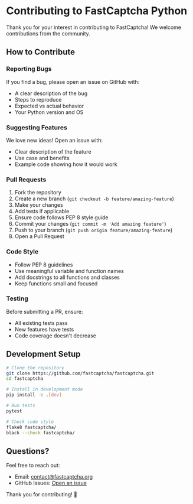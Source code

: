# Contributing to FastCaptcha Python

Thank you for your interest in contributing to FastCaptcha! We welcome contributions from the community.

## How to Contribute

### Reporting Bugs

If you find a bug, please open an issue on GitHub with:
- A clear description of the bug
- Steps to reproduce
- Expected vs actual behavior
- Your Python version and OS

### Suggesting Features

We love new ideas! Open an issue with:
- Clear description of the feature
- Use case and benefits
- Example code showing how it would work

### Pull Requests

1. Fork the repository
2. Create a new branch (`git checkout -b feature/amazing-feature`)
3. Make your changes
4. Add tests if applicable
5. Ensure code follows PEP 8 style guide
6. Commit your changes (`git commit -m 'Add amazing feature'`)
7. Push to your branch (`git push origin feature/amazing-feature`)
8. Open a Pull Request

### Code Style

- Follow PEP 8 guidelines
- Use meaningful variable and function names
- Add docstrings to all functions and classes
- Keep functions small and focused

### Testing

Before submitting a PR, ensure:
- All existing tests pass
- New features have tests
- Code coverage doesn't decrease

## Development Setup

```bash
# Clone the repository
git clone https://github.com/fastcaptcha/fastcaptcha.git
cd fastcaptcha

# Install in development mode
pip install -e .[dev]

# Run tests
pytest

# Check code style
flake8 fastcaptcha/
black --check fastcaptcha/
```

## Questions?

Feel free to reach out:
- Email: contact@fastcaptcha.org
- GitHub Issues: [Open an issue](https://github.com/fastcaptcha/fastcaptcha/issues)

Thank you for contributing! 🎉

